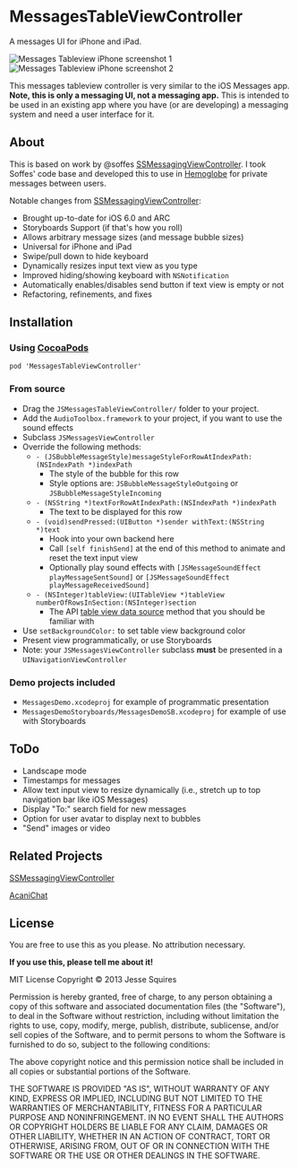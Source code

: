 # MessagesTableViewController

A messages UI for iPhone and iPad.

![Messages Tableview iPhone screenshot 1](https://raw.github.com/jessesquires/MessagesTableViewController/master/Screenshots/iphone-screenshot1.png) &nbsp;&nbsp;&nbsp;&nbsp; ![Messages Tableview iPhone screenshot 2](https://raw.github.com/jessesquires/MessagesTableViewController/master/Screenshots/iphone-screenshot2.png)

This messages tableview controller is very similar to the iOS Messages app. **Note, this is only a messaging UI, not a messaging app.** This is intended to be used in an existing app where you have (or are developing) a messaging system and need a user interface for it.

## About

This is based on work by @soffes [SSMessagingViewController][1]. I took Soffes' code base and developed this to use in [Hemoglobe](http://www.hemoglobe.com) for private messages between users.

Notable changes from [SSMessagingViewController][1]:

* Brought up-to-date for iOS 6.0 and ARC
* Storyboards Support (if that's how you roll)
* Allows arbitrary message sizes (and message bubble sizes)
* Universal for iPhone and iPad
* Swipe/pull down to hide keyboard
* Dynamically resizes input text view as you type
* Improved hiding/showing keyboard with `NSNotification`
* Automatically enables/disables send button if text view is empty or not
* Refactoring, refinements, and fixes

## Installation

### Using [CocoaPods](http://www.cocoapods.org)

    pod 'MessagesTableViewController'

### From source

* Drag the `JSMessagesTableViewController/` folder to your project.
* Add the `AudioToolbox.framework` to your project, if you want to use the sound effects
* Subclass `JSMessagesViewController`
* Override the following methods:
	* `- (JSBubbleMessageStyle)messageStyleForRowAtIndexPath:(NSIndexPath *)indexPath`
		* The style of the bubble for this row
		* Style options are: `JSBubbleMessageStyleOutgoing` or `JSBubbleMessageStyleIncoming`
	* `- (NSString *)textForRowAtIndexPath:(NSIndexPath *)indexPath`
		* The text to be displayed for this row
	* `- (void)sendPressed:(UIButton *)sender withText:(NSString *)text`
		* Hook into your own backend here
		* Call `[self finishSend]` at the end of this method to animate and reset the text input view
		* Optionally play sound effects with `[JSMessageSoundEffect playMessageSentSound]` or `[JSMessageSoundEffect playMessageReceivedSound]`
	* `- (NSInteger)tableView:(UITableView *)tableView numberOfRowsInSection:(NSInteger)section`
		* The API [table view data source][2] method that you should be familiar with
* Use `setBackgroundColor:` to set table view background color
* Present view programmatically, or use Storyboards
* Note: your `JSMessagesViewController` subclass **must** be presented in a `UINavigationViewController`

### Demo projects included

* `MessagesDemo.xcodeproj` for example of programmatic presentation
* `MessagesDemoStoryboards/MessagesDemoSB.xcodeproj` for example of use with Storyboards

## ToDo

* Landscape mode
* Timestamps for messages
* Allow text input view to resize dynamically (i.e., stretch up to top navigation bar like iOS Messages)
* Display "To:" search field for new messages
* Option for user avatar to display next to bubbles
* "Send" images or video

## Related Projects

[SSMessagingViewController][1]

[AcaniChat](https://github.com/acani/AcaniChat)


## License

You are free to use this as you please. No attribution necessary. 

**If you use this, please tell me about it!**

MIT License
Copyright &copy; 2013 Jesse Squires

Permission is hereby granted, free of charge, to any person obtaining a copy of this software and associated documentation files (the "Software"), to deal in the Software without restriction, including without limitation the rights to use, copy, modify, merge, publish, distribute, sublicense, and/or sell copies of the Software, and to permit persons to whom the Software is furnished to do so, subject to the following conditions:

The above copyright notice and this permission notice shall be included in all copies or substantial portions of the Software.

THE SOFTWARE IS PROVIDED "AS IS", WITHOUT WARRANTY OF ANY KIND, EXPRESS OR IMPLIED, INCLUDING BUT NOT LIMITED TO THE WARRANTIES OF MERCHANTABILITY, FITNESS FOR A PARTICULAR PURPOSE AND NONINFRINGEMENT. IN NO EVENT SHALL THE AUTHORS OR COPYRIGHT HOLDERS BE LIABLE FOR ANY CLAIM, DAMAGES OR OTHER LIABILITY, WHETHER IN AN ACTION OF CONTRACT, TORT OR OTHERWISE, ARISING FROM, OUT OF OR IN CONNECTION WITH THE SOFTWARE OR THE USE OR OTHER DEALINGS IN THE SOFTWARE.


[1]:https://github.com/soffes/ssmessagesviewcontroller
[2]:http://developer.apple.com/library/ios/#documentation/uikit/reference/UITableViewDataSource_Protocol/Reference/Reference.html#//apple_ref/occ/intf/UITableViewDataSource